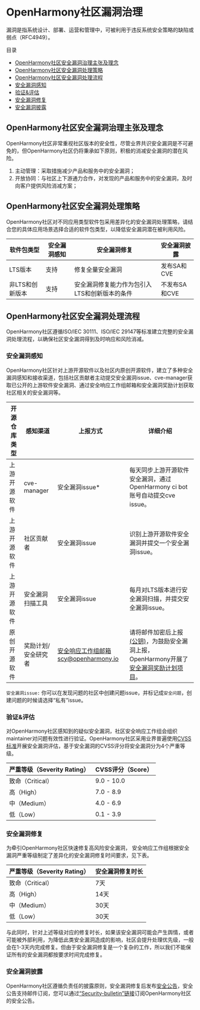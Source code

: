# OpenHarmony社区漏洞治理

漏洞是指系统设计、部署、运营和管理中，可被利用于违反系统安全策略的缺陷或弱点（RFC4949）。

目录
+ [OpenHarmony社区安全漏洞治理主张及理念](#OpenHarmony社区安全漏洞治理主张及理念)
+ [OpenHarmony社区安全漏洞处理策略](#OpenHarmony社区安全漏洞处理策略)
+ [OpenHarmony社区安全漏洞处理流程](#OpenHarmony社区安全漏洞处理流程)
 + [安全漏洞感知](#安全漏洞感知)
 + [验证&评估](#验证&评估)
 + [安全漏洞修复](#安全漏洞修复)
 + [安全漏洞披露](#安全漏洞披露)
 
## OpenHarmony社区安全漏洞治理主张及理念

OpenHarmony社区非常重视社区版本的安全性，尽管业界共识安全漏洞是不可避免的，但OpenHarmony社区仍将秉承如下原则，积极的消减安全漏洞的潜在风险。

1. 主动管理：采取措施减少产品和服务中的安全漏洞；
2. 开放协同：与社区上下游通力合作，对发现的产品和服务中的安全漏洞，及时向客户提供风险消减方案；

## OpenHarmony社区安全漏洞处理策略

OpenHarmony社区对不同应用类型软件包采用差异化的安全漏洞处理策略，请结合您的具体应用场景选择合适的软件包类型，以降低安全漏洞潜在被利用风险。

|软件包类型|安全漏洞感知|安全漏洞修复|安全漏洞披露|
|----------|-----------|-----------|-----------|
|LTS版本|支持|修复全量安全漏洞|发布SA和CVE|
|非LTS和创新版本|支持|安全漏洞修复能力作为包引入LTS和创新版本的条件|不发布SA和CVE|

## OpenHarmony社区安全漏洞处理流程
OpenHarmony社区遵循ISO/IEC 30111、ISO/IEC 29147等标准建立完整的安全漏洞处理流程，以确保社区安全漏洞得到及时响应和风险消减。

### 安全漏洞感知

OpenHarmony社区针对上游开源软件以及社区内原创开源软件，建立了多种安全漏洞感知和接收渠道，包括社区贡献者主动提交安全漏洞issue、cve-manager获取已公开的上游软件安全漏洞、通过安全响应工作组邮箱和安全漏洞奖励计划获取社区相关的安全漏洞等。


|开源仓库类型|感知渠道|上报方式|详细介绍|
| -------- |-------- | -------- | -------- |
|上游开源软件|cve-manager|安全漏洞issue*|每天同步上游开源软件安全漏洞，通过OpenHarmony ci bot账号自动提交cve issue。|
|上游开源软件|社区贡献者|安全漏洞issue|识别上游开源软件安全漏洞并提交一个安全漏洞issue。|
|上游开源软件|安全漏洞扫描工具|安全漏洞issue|每月对LTS版本进行安全漏洞扫描，并提交安全漏洞issue。|
|原创开源软件|奖励计划/安全研究者|安全响应工作组邮箱scy@openharmony.io|请将邮件加密后上报 [(公钥)](/publicKey/Scy-OpenHarmony_publickey.asc)，为鼓励安全漏洞上报，OpenHarmony开展了[安全漏洞奖励计划项目](/zh/security-process/rewards_program.md)。|

`安全漏洞issue:` 你可以在发现问题的社区中创建问题issue，并标记成`安全问题`，创建问题的时候请选择“私有”issue。

### 验证&评估

对OpenHarmony社区感知到的疑似安全漏洞，社区安全响应工作组会组织maintainer对问题有效性进行验证。OpenHarmony社区采用业界普遍使用[CVSS标准](https://www.first.org/cvss/calculator/3.1)开展安全漏洞评估，基于安全漏洞的CVSS评分将安全漏洞分为4个严重等级。

|严重等级（Severity Rating）|CVSS评分（Score）|
|--------------------------|-----------------|
|致命（Critical）|9.0 - 10.0|
|高（High）|7.0 - 8.9|
|中（Medium）|4.0 - 6.9|
|低（Low）|0.1 - 3.9|

### 安全漏洞修复

为牵引OpenHarmony社区快速修复高风险安全漏洞， 安全响应工作组根据安全漏洞严重等级制定了差异化的安全漏洞修复时间要求，见下表。

|严重等级（Severity Rating）|安全漏洞修复时长|
|--------------------------|-----------------|
|致命（Critical）|7天|
|高（High）|14天|
|中（Medium）|30天|
|低（Low）|30天|

与此同时，针对上述等级对应的修复时长，如果该安全漏洞可能会产生舆情，或者可能被外部利用，为降低此类安全漏洞造成的影响，社区会提升处理优先级，一般会在1-3天内完成修复。但由于安全漏洞修复是一个复杂的工作，所以我们不能保证所有的安全漏洞都按要求时间完成修复。

### 安全漏洞披露

OpenHarmony社区遵循负责任的披露原则，安全漏洞修复后发布[安全公告](/zh/security-disclosure/README.md)，安全公告支持邮件订阅，您可以通过[“Security-bulletin”链接](https://lists.openatom.io/postorius/lists/security.openharmony.io/)订阅OpenHarmony社区的安全公告。

